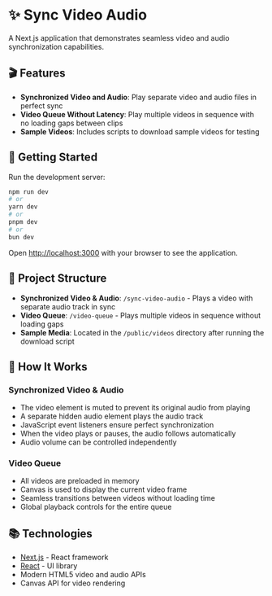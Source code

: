 # ✨ Sync Video Audio

A Next.js application that demonstrates seamless video and audio synchronization capabilities.

## 🎬 Features

- **Synchronized Video and Audio**: Play separate video and audio files in perfect sync
- **Video Queue Without Latency**: Play multiple videos in sequence with no loading gaps between clips
- **Sample Videos**: Includes scripts to download sample videos for testing

## 🚀 Getting Started

Run the development server:

```bash
npm run dev
# or
yarn dev
# or
pnpm dev
# or
bun dev
```

Open [http://localhost:3000](http://localhost:3000) with your browser to see the application.

## 🧩 Project Structure

- **Synchronized Video & Audio**: `/sync-video-audio` - Plays a video with separate audio track in sync
- **Video Queue**: `/video-queue` - Plays multiple videos in sequence without loading gaps
- **Sample Media**: Located in the `/public/videos` directory after running the download script

## 🔧 How It Works

### Synchronized Video & Audio
- The video element is muted to prevent its original audio from playing
- A separate hidden audio element plays the audio track
- JavaScript event listeners ensure perfect synchronization
- When the video plays or pauses, the audio follows automatically
- Audio volume can be controlled independently

### Video Queue
- All videos are preloaded in memory
- Canvas is used to display the current video frame
- Seamless transitions between videos without loading time
- Global playback controls for the entire queue

## 📚 Technologies

- [Next.js](https://nextjs.org) - React framework
- [React](https://react.dev) - UI library
- Modern HTML5 video and audio APIs
- Canvas API for video rendering
